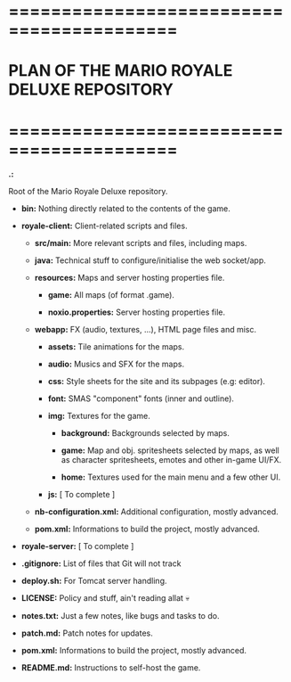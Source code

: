 # ==========================================

# PLAN OF THE MARIO ROYALE DELUXE REPOSITORY

# ==========================================


**.:**

Root of the Mario Royale Deluxe repository.

- **bin:** Nothing directly related to the contents of the game.

- **royale-client:** Client-related scripts and files.

	- **src/main:** More relevant scripts and files, including maps.

	- **java:** Technical stuff to configure/initialise the web socket/app.

	- **resources:** Maps and server hosting properties file.

		- **game:** All maps (of format .game).

		- **noxio.properties:**	Server hosting properties file.

	- **webapp:** FX (audio, textures, ...), HTML page files and misc.

		- **assets:** Tile animations for the maps.

		- **audio:** Musics and SFX for the maps.

		- **css:** Style sheets for the site and its subpages (e.g: editor).

		- **font:** SMAS "component" fonts (inner and outline).

		- **img:** Textures for the game.

			- **background:** Backgrounds selected by maps.

			- **game:** Map and obj. spritesheets selected by maps, as well as character spritesheets, emotes and other in-game UI/FX.

			- **home:** Textures used for the main menu and a few other UI.

		- **js:** [ To complete ]

	- **nb-configuration.xml:** Additional configuration, mostly advanced.

	- **pom.xml:** Informations to build the project, mostly advanced.

- **royale-server:** [ To complete ]

- **.gitignore:** List of files that Git will not track

- **deploy.sh:** For Tomcat server handling.

- **LICENSE:** Policy and stuff, ain't reading allat 💀

- **notes.txt:** Just a few notes, like bugs and tasks to do.

- **patch.md:** Patch notes for updates.

- **pom.xml:** Informations to build the project, mostly advanced.

- **README.md:** Instructions to self-host the game.
